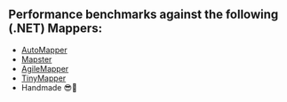 ﻿## Performance benchmarks against the following (.NET) Mappers:
- [AutoMapper][1]
- [Mapster][2]
- [AgileMapper][3]
- [TinyMapper][4]
- Handmade 😎🤟

[1]: <https://www.nuget.org/packages/automapper/>
[2]: <https://www.nuget.org/packages/Mapster/>
[3]: <https://www.nuget.org/packages/Mapster/>
[4]: <https://www.nuget.org/packages/Tinymapper/>